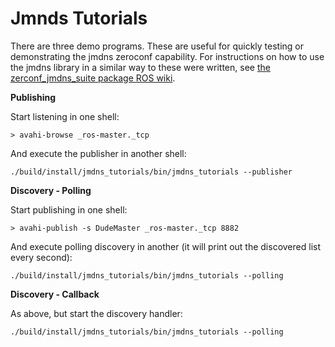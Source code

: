 # Jmnds Tutorials

There are three demo programs. These are useful for quickly testing or demonstrating the jmdns zeroconf capability. 
For instructions on how to use the jmdns library in a similar way to these were written, see [the zerconf_jmdns_suite package ROS wiki](http://wiki.ros.org/zeroconf_jmdns_suite/Tutorials).

**Publishing**

Start listening in one shell:

```
> avahi-browse _ros-master._tcp
```

And execute the publisher in another shell:

```
./build/install/jmdns_tutorials/bin/jmdns_tutorials --publisher
```

**Discovery - Polling**

Start publishing in one shell:

```
> avahi-publish -s DudeMaster _ros-master._tcp 8882
```

And execute polling discovery in another (it will print out the discovered list every second):

```
./build/install/jmdns_tutorials/bin/jmdns_tutorials --polling
```

**Discovery - Callback**

As above, but start the discovery handler:

```
./build/install/jmdns_tutorials/bin/jmdns_tutorials --polling
```
